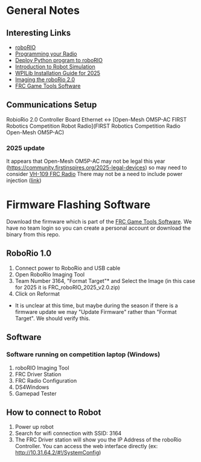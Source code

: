 # General Notes

## Interesting Links
- [roboRIO](https://docs.wpilib.org/en/stable/docs/software/roborio-info/index.html)
- [Programming your Radio](https://docs.wpilib.org/en/stable/docs/zero-to-robot/step-3/radio-programming.html)
- [Deploy Python program to roboRIO](https://docs.wpilib.org/en/stable/docs/software/python/subcommands/deploy.html)
- [Introduction to Robot Simulation](https://docs.wpilib.org/en/stable/docs/software/wpilib-tools/robot-simulation/introduction.html)
- [WPILib Installation Guide for 2025](https://docs.wpilib.org/en/stable/docs/zero-to-robot/step-2/wpilib-setup.html)
- [Imaging the roboRio 2.0](https://docs.wpilib.org/en/stable/docs/zero-to-robot/step-3/roborio2-imaging.html)
- [FRC Game Tools Software](https://www.ni.com/en/support/downloads/drivers/download.frc-game-tools.html)

## Communications Setup

RobioRio 2.0 Controller Board Ethernet <-> [Open-Mesh OM5P-AC FIRST Robotics Competition Robot Radio](FIRST Robotics Competition Radio Open-Mesh OM5P-AC)

### 2025 update

It appears that Open-Mesh OM5P-AC may not be legal this year (https://community.firstinspires.org/2025-legal-devices) so may need to consider [VH-109 FRC Radio](https://frc-radio.vivid-hosting.net/getting-started/2025-season)
There may not be a need to include power injection ([link](https://frc-radio.vivid-hosting.net/getting-started/usage/wiring-your-radio#powering-your-radio))

# Firmware Flashing Software

Download the firmware which is part of the [FRC Game Tools Software](https://www.ni.com/en/support/downloads/drivers/download.frc-game-tools.html). We have no team login so you can create a personal account or download the binary from this repo.
## RoboRio 1.0

1. Connect power to RoboRio and USB cable
1. Open RoboRio Imaging Tool
1. Team Number 3164, "Format Target"* and Select the Image (in this case for 2025 it is FRC_roboRIO_2025_v2.0.zip)
1. Click on Reformat
* It is unclear at this time, but maybe during the season if there is a firmware update we may "Update Firmware" rather than "Format Target". We should verify this.

## Software

### Software running on competition laptop (Windows)

1. roboRIO Imaging Tool
1. FRC Driver Station
1. FRC Radio Configuration
1. DS4Windows
1. Gamepad Tester

## How to connect to Robot
1. Power up robot
1. Search for wifi connection with SSID: 3164
1. The FRC Driver station will show you the IP Address of the roboRio Controller. You can access the web interface directly (ex: http://10.31.64.2/#!/SystemConfig)



